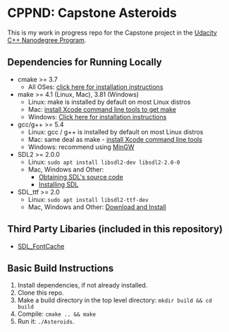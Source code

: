# CPPND: Capstone Asteroids

This is my work in progress repo for the Capstone project in the [Udacity C++ Nanodegree Program](https://www.udacity.com/course/c-plus-plus-nanodegree--nd213).

## Dependencies for Running Locally
* cmake >= 3.7
  * All OSes: [click here for installation instructions](https://cmake.org/install/)
* make >= 4.1 (Linux, Mac), 3.81 (Windows)
  * Linux: make is installed by default on most Linux distros
  * Mac: [install Xcode command line tools to get make](https://developer.apple.com/xcode/features/)
  * Windows: [Click here for installation instructions](http://gnuwin32.sourceforge.net/packages/make.htm)
* gcc/g++ >= 5.4
  * Linux: gcc / g++ is installed by default on most Linux distros
  * Mac: same deal as make - [install Xcode command line tools](https://developer.apple.com/xcode/features/)
  * Windows: recommend using [MinGW](http://www.mingw.org/)
* SDL2 >= 2.0.0
  * Linux: `sudo apt install libsdl2-dev libsdl2-2.0-0`
  * Mac, Windows and Other:
      * [Obtaining SDL's source code](https://www.libsdl.org/download-2.0.php)
      * [Installing SDL](https://wiki.libsdl.org/Installation)
* SDL_ttf >= 2.0
   * Linux: `sudo apt install libsdl2-ttf-dev`
   * Mac, Windows and Other: [Download and Install](https://www.libsdl.org/projects/SDL_ttf/)

## Third Party Libaries (included in this repository)
* [SDL_FontCache](https://github.com/grimfang4/SDL_FontCache)

## Basic Build Instructions

1. Install dependencies, if not already installed. 
2. Clone this repo.
3. Make a build directory in the top level directory: `mkdir build && cd build`
4. Compile: `cmake .. && make`
5. Run it: `./Asteroids`.
